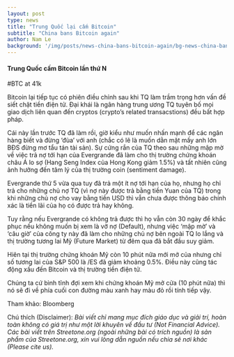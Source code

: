 ```yaml
---
layout: post
type: news
title: "Trung Quốc lại cấm Bitcoin"
subtitle: "China bans Bitcoin again"
author: Nam Le
background: '/img/posts/news-china-bans-bitcoin-again/bg-news-china-bans-bitcoin-again-20210924.jpg'
---
```


#### Trung Quốc cấm Bitcoin lần thứ N
#BTC at 41k

Bitcoin lại tiếp tục có phiên điều chỉnh sau khi TQ làm trầm trọng hơn vấn đề siết chặt tiền điện tử. Đại khái là ngân hàng trung ương TQ tuyên bố mọi giao dịch liên quan đến cryptos (crypto’s related transacstions) đều bất hợp pháp.

Cái này lần trước TQ đã làm rồi, giờ kiểu như muốn nhấn mạnh để các ngân hàng biết và đừng ‘đùa’ với anh (chắc có lẽ là muốn dằn mặt mấy anh lớn BĐS đừng mơ tẩu tán tài sản). Sự cứng rắn của TQ theo sau những mập mờ về việc trả nợ tới hạn của Evergrande đã làm cho thị trường chứng khoán châu Á lo sợ (Hang Seng Index của Hong Kong giảm 1.5%) và tất nhiên cũng ảnh hưởng đến tâm lý của thị trường coin (sentiment damage).

Evergrande thứ 5 vừa qua tuy đã trả một ít nợ tới hạn của họ, nhưng họ chỉ trả cho những chủ nợ TQ (vì nợ này được trả bằng tiền Yuan của TQ) trong khi những chủ nợ cho vay bằng tiền USD thì vẫn chưa được thông báo chính xác là tiền lãi của họ có được trả hay không.

Tuy rằng nếu Evergrande có không trả được thì họ vẫn còn 30 ngày để khắc phục nếu không muốn bị xem là vỡ nợ (Default), nhưng việc ‘mập mờ’ và ‘câu giờ’ của công ty này đã làm cho những chủ nợ bên ngoài TQ lo lắng và thị trường tương lai Mỹ (Future Market) từ đêm qua đã bắt đầu suy giảm.

Hiên tại thị trường chứng khoán Mỹ còn 10 phút nữa mới mở của nhưng chỉ số tương lai của S&P 500 là /ES đã giảm khoảng 0.5%. Điều này cũng tác động xấu đến Bitcoin và thị trường tiền điện tử.

Chúng ta cứ bình tĩnh đợi xem khi chứng khoán Mỹ mở cửa (10 phút nữa) thì nó sẽ đi về phía cuối con đường màu xanh hay màu đỏ rồi tính tiếp vậy.

Tham khảo: Bloomberg

Chú thích (Disclaimer):
*Bài viết chỉ mang mục đích giáo dục và giải trí, hoàn toàn không có giá trị như một lời khuyên về đầu tư (Not Financial Advice).*
*Các bài viết trên Streetone.org (ngoài những bài có trích nguồn) là sản phẩm của Streetone.org, xin vui lòng dẫn nguồn nếu chia sẻ nơi khác (Please cite us).*
